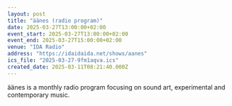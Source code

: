 ```yaml
---
layout: post
title: "äänes (radio program)"
date: 2025-03-27T13:00:00+02:00
event_start: 2025-03-27T13:00:00+02:00
event_end: 2025-03-27T15:00:00+02:00
venue: "IDA Radio"
address: "https://idaidaida.net/shows/aanes"
ics_file: "2025-03-27-9fm1aqva.ics"
created_date: 2025-03-11T08:21:40.000Z
---
```


äänes is a monthly radio program focusing on sound art, experimental and contemporary music.
